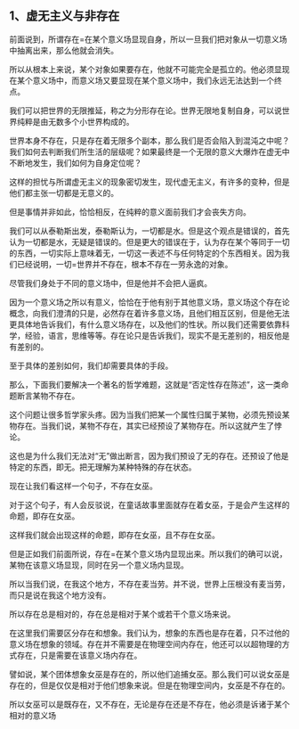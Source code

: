 <h2>1、虚无主义与非存在</h2><p data-pid="nSEyG8SY">前面说到，所谓存在=在某个意义场显现自身，所以一旦我们把对象从一切意义场中抽离出来，那么他就会消失。</p><p data-pid="AnWr2UhM">所以从根本上来说，某个对象如果要存在，他就不可能完全是孤立的。他必须显现在某个意义场中，而意义场又要显现在某个意义场中，我们永远无法达到一个终点。</p><p data-pid="hwyY_1ao">我们可以把世界的无限推延，称之为分形存在论。世界无限地复制自身，可以说世界纯粹是由无数多个小世界构成的。</p><p data-pid="kD45x7Jo">世界本身不存在，只是存在着无限多个副本，那么我们是否会陷入到混沌之中呢？我们如何去判断我们所生活的层级呢？如果最终是一个无限的意义大爆炸在虚无中不断地发生，我们如何为自身定位呢？</p><p data-pid="CY7NvhmS">这样的担忧与所谓虚无主义的现象密切发生，现代虚无主义，有许多的变种，但是他们都主张一切都是无意义的。</p><p data-pid="gUZ416M-">但是事情并非如此，恰恰相反，在纯粹的意义面前我们才会丧失方向。</p><p data-pid="VWB7TymP">我们可以从泰勒斯出发，泰勒斯认为，一切都是水。但是这个观点是错误的，首先认为一切都是水，无疑是错误的。但是更大的错误在于，认为存在某个等同于一切的东西，一切实际上意味着无，一切这一表述不与任何特定的个东西相关。因为我们已经说明，一切=世界并不存在，根本不存在一劳永逸的对象。</p><p data-pid="gEAPqZ62">尽管我们身处于不同的意义场中，但是他并不会把人逼疯。</p><p data-pid="qei5CeTZ">因为一个意义场之所以有意义，恰恰在于他有别于其他意义场，意义场这个存在论概念，向我们澄清的只是，必然存在着许多意义场，且他们相互区别，但是他无法更具体地告诉我们，有什么意义场存在，以及他们的性状。所以我们还需要依靠科学，经验，语言，思维等等。存在论只是告诉我们，现实不是无差别的，相反他是有差别的。</p><p data-pid="GC9S14rR">至于具体的差别如何，我们却需要具体的手段。</p><p data-pid="_aza5Ldz">那么，下面我们要解决一个著名的哲学难题，这就是“否定性存在陈述”，这一类命题断言某物不存在。</p><p data-pid="1_8m2xd1">这个问题让很多哲学家头疼。因为当我们把某一个属性归属于某物，必须先预设某物存在。当我们说，某物不存在，其实已经预设了某物存在。所以这就产生了悖论。</p><p data-pid="W8AqasGS">这也是为什么我们无法对“无”做出断言，因为我们预设了无的存在。还预设了他是特定的东西，即无。把无理解为某种特殊的存在状态。</p><p data-pid="KH-RboJL">现在让我们看这样一个句子，不存在女巫。</p><p data-pid="BxyKv_nD">对于这个句子，有人会反驳说，在童话故事里面就存在着女巫，于是会产生这样的命题，即存在女巫。</p><p data-pid="jA-FmQPy">这样我们就会出现这样的命题，即存在女巫，且不存在女巫。</p><p data-pid="p7pu4j_j">但是正如我们前面所说，存在=在某个意义场内显现出来。所以我们的确可以说，某物在该意义场显现，同时在另一个意义场内显现。</p><p data-pid="4ye96qT4">所以当我们说，在我这个地方，不存在麦当劳。并不说，世界上压根没有麦当劳，而只是说在我这个地方没有。</p><p data-pid="uFAUe7lS">所以存在总是相对的，存在总是相对于某个或若干个意义场来说。</p><p data-pid="iEbR3kKO">在这里我们需要区分存在和想象。我们认为，想象的东西也是存在着，只不过他的意义场在想象的领域。存在并不需要是在物理空间内存在，他还可以以超物理的方式存在，只是需要在该意义场内存在。</p><p data-pid="hMq3mWXs">譬如说，某个团体想象女巫是存在的，所以他们追捕女巫。那么我们可以说女巫是存在的，但是仅仅是相对于他们想象来说。但是在物理空间内，女巫是不存在的。</p><p data-pid="kwgUf0rF">所以女巫可以是既存在，又不存在，无论是存在还是不存在，他必须是诉诸于某个相对的意义场</p><p></p><p></p><p></p><p></p><p></p>